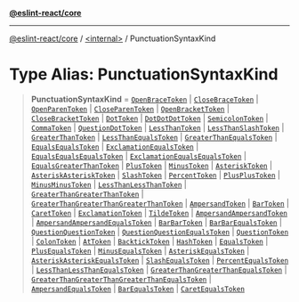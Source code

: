 [**@eslint-react/core**](../../README.md)

***

[@eslint-react/core](../../README.md) / [\<internal\>](../README.md) / PunctuationSyntaxKind

# Type Alias: PunctuationSyntaxKind

> **PunctuationSyntaxKind** = [`OpenBraceToken`](../enumerations/SyntaxKind.md#openbracetoken) \| [`CloseBraceToken`](../enumerations/SyntaxKind.md#closebracetoken) \| [`OpenParenToken`](../enumerations/SyntaxKind.md#openparentoken) \| [`CloseParenToken`](../enumerations/SyntaxKind.md#closeparentoken) \| [`OpenBracketToken`](../enumerations/SyntaxKind.md#openbrackettoken) \| [`CloseBracketToken`](../enumerations/SyntaxKind.md#closebrackettoken) \| [`DotToken`](../enumerations/SyntaxKind.md#dottoken) \| [`DotDotDotToken`](../enumerations/SyntaxKind.md#dotdotdottoken) \| [`SemicolonToken`](../enumerations/SyntaxKind.md#semicolontoken) \| [`CommaToken`](../enumerations/SyntaxKind.md#commatoken) \| [`QuestionDotToken`](../enumerations/SyntaxKind.md#questiondottoken) \| [`LessThanToken`](../enumerations/SyntaxKind.md#lessthantoken) \| [`LessThanSlashToken`](../enumerations/SyntaxKind.md#lessthanslashtoken) \| [`GreaterThanToken`](../enumerations/SyntaxKind.md#greaterthantoken) \| [`LessThanEqualsToken`](../enumerations/SyntaxKind.md#lessthanequalstoken) \| [`GreaterThanEqualsToken`](../enumerations/SyntaxKind.md#greaterthanequalstoken) \| [`EqualsEqualsToken`](../enumerations/SyntaxKind.md#equalsequalstoken) \| [`ExclamationEqualsToken`](../enumerations/SyntaxKind.md#exclamationequalstoken) \| [`EqualsEqualsEqualsToken`](../enumerations/SyntaxKind.md#equalsequalsequalstoken) \| [`ExclamationEqualsEqualsToken`](../enumerations/SyntaxKind.md#exclamationequalsequalstoken) \| [`EqualsGreaterThanToken`](../enumerations/SyntaxKind.md#equalsgreaterthantoken) \| [`PlusToken`](../enumerations/SyntaxKind.md#plustoken) \| [`MinusToken`](../enumerations/SyntaxKind.md#minustoken) \| [`AsteriskToken`](../enumerations/SyntaxKind.md#asterisktoken) \| [`AsteriskAsteriskToken`](../enumerations/SyntaxKind.md#asteriskasterisktoken) \| [`SlashToken`](../enumerations/SyntaxKind.md#slashtoken) \| [`PercentToken`](../enumerations/SyntaxKind.md#percenttoken) \| [`PlusPlusToken`](../enumerations/SyntaxKind.md#plusplustoken) \| [`MinusMinusToken`](../enumerations/SyntaxKind.md#minusminustoken) \| [`LessThanLessThanToken`](../enumerations/SyntaxKind.md#lessthanlessthantoken) \| [`GreaterThanGreaterThanToken`](../enumerations/SyntaxKind.md#greaterthangreaterthantoken) \| [`GreaterThanGreaterThanGreaterThanToken`](../enumerations/SyntaxKind.md#greaterthangreaterthangreaterthantoken) \| [`AmpersandToken`](../enumerations/SyntaxKind.md#ampersandtoken) \| [`BarToken`](../enumerations/SyntaxKind.md#bartoken) \| [`CaretToken`](../enumerations/SyntaxKind.md#carettoken) \| [`ExclamationToken`](../enumerations/SyntaxKind.md#exclamationtoken) \| [`TildeToken`](../enumerations/SyntaxKind.md#tildetoken) \| [`AmpersandAmpersandToken`](../enumerations/SyntaxKind.md#ampersandampersandtoken) \| [`AmpersandAmpersandEqualsToken`](../enumerations/SyntaxKind.md#ampersandampersandequalstoken) \| [`BarBarToken`](../enumerations/SyntaxKind.md#barbartoken) \| [`BarBarEqualsToken`](../enumerations/SyntaxKind.md#barbarequalstoken) \| [`QuestionQuestionToken`](../enumerations/SyntaxKind.md#questionquestiontoken) \| [`QuestionQuestionEqualsToken`](../enumerations/SyntaxKind.md#questionquestionequalstoken) \| [`QuestionToken`](../enumerations/SyntaxKind.md#questiontoken) \| [`ColonToken`](../enumerations/SyntaxKind.md#colontoken) \| [`AtToken`](../enumerations/SyntaxKind.md#attoken) \| [`BacktickToken`](../enumerations/SyntaxKind.md#backticktoken) \| [`HashToken`](../enumerations/SyntaxKind.md#hashtoken) \| [`EqualsToken`](../enumerations/SyntaxKind.md#equalstoken) \| [`PlusEqualsToken`](../enumerations/SyntaxKind.md#plusequalstoken) \| [`MinusEqualsToken`](../enumerations/SyntaxKind.md#minusequalstoken) \| [`AsteriskEqualsToken`](../enumerations/SyntaxKind.md#asteriskequalstoken) \| [`AsteriskAsteriskEqualsToken`](../enumerations/SyntaxKind.md#asteriskasteriskequalstoken) \| [`SlashEqualsToken`](../enumerations/SyntaxKind.md#slashequalstoken) \| [`PercentEqualsToken`](../enumerations/SyntaxKind.md#percentequalstoken) \| [`LessThanLessThanEqualsToken`](../enumerations/SyntaxKind.md#lessthanlessthanequalstoken) \| [`GreaterThanGreaterThanEqualsToken`](../enumerations/SyntaxKind.md#greaterthangreaterthanequalstoken) \| [`GreaterThanGreaterThanGreaterThanEqualsToken`](../enumerations/SyntaxKind.md#greaterthangreaterthangreaterthanequalstoken) \| [`AmpersandEqualsToken`](../enumerations/SyntaxKind.md#ampersandequalstoken) \| [`BarEqualsToken`](../enumerations/SyntaxKind.md#barequalstoken) \| [`CaretEqualsToken`](../enumerations/SyntaxKind.md#caretequalstoken)
